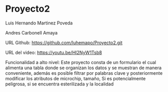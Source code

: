 # Proyecto2
Luis Hernando Martinez Poveda

Andres Carbonell Amaya

URL Github: https://github.com/luhemapo/Proyecto2.git

URL del video: https://youtu.be/HI2NyW1Tsb8

Funcionalidad a alto nivel: Este proyecto consta de un formulario el cual alimenta una tabla donde se organizan los datos y se muestran de manera conveniente, además es posible filtrar por palabras clave y posteriormente modificar los atributos de microchip, tamaño, Si es potencialmente peligrosa, si se encuentra esterilizada y la localidad
